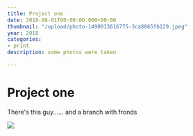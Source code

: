 ```yaml
---
title: Project one
date: 2018-08-01T00:00:00.000+00:00
thumbnail: "/upload/photo-1490013616775-3ca8865fb129.jpeg"
year: 2018
categories:
- print
description: some photos were taken

---
```

# Project one

There's this guy...... and a branch with fronds

![](/upload/photo-1490013616775-3ca8865fb129.jpeg)